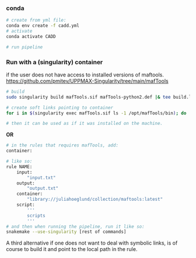 ### conda
```bash
# create from yml file:
conda env create -f cadd.yml
# activate
conda activate CADD

# run pipeline
```

### Run with a (singularity) container
if the user does not have access to installed versions of maftools.
https://github.com/pmitev/UPPMAX-Singularity/tree/main/mafTools
```bash
# build
sudo singularity build mafTools.sif mafTools-python2.def |& tee build.log

# create soft links pointing to container
for i in $(singularity exec mafTools.sif ls -1 /opt/mafTools/bin); do  ln -s mafTools.sif $i; done

# then it can be used as if it was installed on the machine.
```
**OR**
```bash
# in the rules that requires mafTools, add:
container:

# like so:
rule NAME:
    input:
        "input.txt"
    output:
        "output.txt"
    container:
        "library://juliahoeglund/collection/maftools:latest"
    script:
        '''
        scripts
        '''
# and then when running the pipeline, run it like so:
snakemake --use-singularity [rest of commands]

```

A third alternative if one does not want to deal with symbolic links, is of course to build it and point to the local path in the rule.
